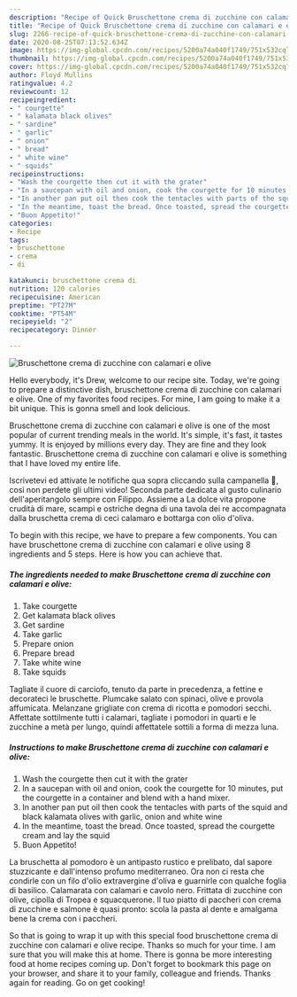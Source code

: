 ```yaml
---
description: "Recipe of Quick Bruschettone crema di zucchine con calamari e olive"
title: "Recipe of Quick Bruschettone crema di zucchine con calamari e olive"
slug: 2266-recipe-of-quick-bruschettone-crema-di-zucchine-con-calamari-e-olive
date: 2020-08-25T07:13:52.634Z
image: https://img-global.cpcdn.com/recipes/5200a74a040f1749/751x532cq70/bruschettone-crema-di-zucchine-con-calamari-e-olive-recipe-main-photo.jpg
thumbnail: https://img-global.cpcdn.com/recipes/5200a74a040f1749/751x532cq70/bruschettone-crema-di-zucchine-con-calamari-e-olive-recipe-main-photo.jpg
cover: https://img-global.cpcdn.com/recipes/5200a74a040f1749/751x532cq70/bruschettone-crema-di-zucchine-con-calamari-e-olive-recipe-main-photo.jpg
author: Floyd Mullins
ratingvalue: 4.2
reviewcount: 12
recipeingredient:
- " courgette"
- " kalamata black olives"
- " sardine"
- " garlic"
- " onion"
- " bread"
- " white wine"
- " squids"
recipeinstructions:
- "Wash the courgette then cut it with the grater"
- "In a saucepan with oil and onion, cook the courgette for 10 minutes, put the courgette in a container and blend with a hand mixer."
- "In another pan put oil then cook the tentacles with parts of the squid and black kalamata olives with garlic, onion and white wine"
- "In the meantime, toast the bread. Once toasted, spread the courgette cream and lay the squid"
- "Buon Appetito!"
categories:
- Recipe
tags:
- bruschettone
- crema
- di

katakunci: bruschettone crema di 
nutrition: 120 calories
recipecuisine: American
preptime: "PT27M"
cooktime: "PT54M"
recipeyield: "2"
recipecategory: Dinner

---
```



![Bruschettone crema di zucchine con calamari e olive](https://img-global.cpcdn.com/recipes/5200a74a040f1749/751x532cq70/bruschettone-crema-di-zucchine-con-calamari-e-olive-recipe-main-photo.jpg)

Hello everybody, it's Drew, welcome to our recipe site. Today, we're going to prepare a distinctive dish, bruschettone crema di zucchine con calamari e olive. One of my favorites food recipes. For mine, I am going to make it a bit unique. This is gonna smell and look delicious.

Bruschettone crema di zucchine con calamari e olive is one of the most popular of current trending meals in the world. It's simple, it's fast, it tastes yummy. It is enjoyed by millions every day. They are fine and they look fantastic. Bruschettone crema di zucchine con calamari e olive is something that I have loved my entire life.

Iscrivetevi ed attivate le notifiche qua sopra cliccando sulla campanella 🔔, così non perdete gli ultimi video! Seconda parte dedicata al gusto culinario dell&#39;aperitangolo sempre con Filippo. Assieme a La dolce vita propone crudità di mare, scampi e ostriche degna di una tavola dei re accompagnata dalla bruschetta crema di ceci calamaro e bottarga con olio d&#39;oliva.


To begin with this recipe, we have to prepare a few components. You can have bruschettone crema di zucchine con calamari e olive using 8 ingredients and 5 steps. Here is how you can achieve that.

<!--inarticleads1-->

##### The ingredients needed to make Bruschettone crema di zucchine con calamari e olive:

1. Take  courgette
1. Get  kalamata black olives
1. Get  sardine
1. Take  garlic
1. Prepare  onion
1. Prepare  bread
1. Take  white wine
1. Take  squids


Tagliate il cuore di carciofo, tenuto da parte in precedenza, a fettine e decorateci le bruschette. Plumcake salato con spinaci, olive e provola affumicata. Melanzane grigliate con crema di ricotta e pomodori secchi. Affettate sottilmente tutti i calamari, tagliate i pomodori in quarti e le zucchine a metà per lungo, quindi affettatele sottili a forma di mezza luna. 

<!--inarticleads2-->

##### Instructions to make Bruschettone crema di zucchine con calamari e olive:

1. Wash the courgette then cut it with the grater
1. In a saucepan with oil and onion, cook the courgette for 10 minutes, put the courgette in a container and blend with a hand mixer.
1. In another pan put oil then cook the tentacles with parts of the squid and black kalamata olives with garlic, onion and white wine
1. In the meantime, toast the bread. Once toasted, spread the courgette cream and lay the squid
1. Buon Appetito!


La bruschetta al pomodoro è un antipasto rustico e prelibato, dal sapore stuzzicante e dall&#39;intenso profumo mediterraneo. Ora non ci resta che condirle con un filo d&#39;olio extravergine d&#39;oliva e guarnirle con qualche foglia di basilico. Calamarata con calamari e cavolo nero. Frittata di zucchine con olive, cipolla di Tropea e squacquerone. Il tuo piatto di paccheri con crema di zucchine e salmone è quasi pronto: scola la pasta al dente e amalgama bene la crema con i paccheri. 

So that is going to wrap it up with this special food bruschettone crema di zucchine con calamari e olive recipe. Thanks so much for your time. I am sure that you will make this at home. There is gonna be more interesting food at home recipes coming up. Don't forget to bookmark this page on your browser, and share it to your family, colleague and friends. Thanks again for reading. Go on get cooking!
